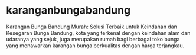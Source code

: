 # karanganbungabandung
Karangan Bunga Bandung Murah: Solusi Terbaik untuk Keindahan dan Kesegaran Bunga Bandung, kota yang terkenal dengan keindahan alam dan udaranya yang sejuk, juga merupakan rumah bagi berbagai toko bunga yang menawarkan karangan bunga berkualitas dengan harga terjangkau. 
